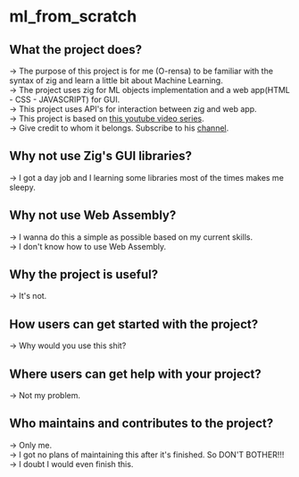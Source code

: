 # ml_from_scratch

## What the project does?
-> The purpose of this project is for me (O-rensa) to be familiar with the syntax of zig and learn a little bit about Machine Learning. <br/>
-> The project uses zig for ML objects implementation and a web app(HTML - CSS - JAVASCRIPT) for GUI. <br/>
-> This project uses API's for interaction between zig and web app. <br />
-> This project is based on [this youtube video series](https://www.youtube.com/watch?v=fa3BE_VwyS4&list=PLB0Tybl0UNfYe9aJXfWw-Dw_4VnFrqRC4). <br/>
-> Give credit to whom it belongs. Subscribe to his [channel](https://www.youtube.com/@Radu).

## Why not use Zig's GUI libraries?
-> I got a day job and I learning some libraries most of the times makes me sleepy. 

## Why not use Web Assembly?
-> I wanna do this a simple as possible based on my current skills. <br/>
-> I don't know how to use Web Assembly.

## Why the project is useful?
-> It's not.

## How users can get started with the project?
-> Why would you use this shit?

## Where users can get help with your project?
-> Not my problem.

## Who maintains and contributes to the project?
-> Only me. <br/>
-> I got no plans of maintaining this after it's finished. So DON'T BOTHER!!! <br/>
-> I doubt I would even finish this.
